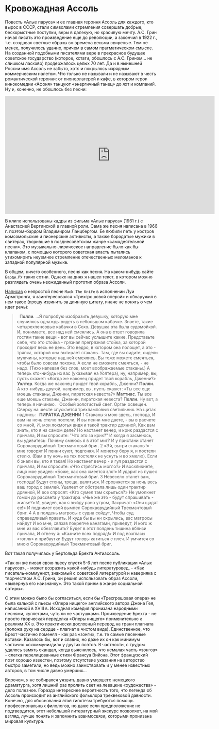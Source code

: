# Кровожадная Ассоль

Повесть «Алые паруса» и ее главная героиня Ассоль для каждого, кто вырос в СССР, стали символами стремления совершать добрые, бескорыстные поступки, веры в далекую, но красивую мечту. А.С. Грин начал писать это произведение еще до революции, а закончил в 1922 г., т.е. создавал светлые образы во времена весьма свирепые. Тем не менее, получилось удачно, причем в самом прагматическом смысле. На созданной подобными писателями вере в прекрасное будущее советское государство (которое, кстати, обошлось с А.С. Грином… не слишком ласково) продержалось целых 70 лет. Да и в нынешней России имя Ассоль не забыто, хотя и покрылось изрядным коммерческим налетом. Что только не называли и не называют в честь романтической героини: от пионерлагерей и кафе, в котором герои кинокомедии «Афоня» танцуют «энергичный танец» до яхт и компаний. Ну и, конечно, не обошлось без песни:

<iframe width="690" height="388" src="https://www.youtube.com/embed/bqjQM8AiKik" title="Алые паруса" frameborder="0" allow="accelerometer; autoplay; clipboard-write; encrypted-media; gyroscope; picture-in-picture; web-share" allowfullscreen></iframe>

В клипе использованы кадры из фильма «Алые паруса» (1961 г.) с Анастасией Вертинской в главной роли.  Сама же песня написана в 1966 г. поэтом-бардом Владимиром Ланцбергом. Ее любили петь у костров комсомольские и пионерские активисты, а также бородатые мужики в свитерах, творившие в позднесоветском жанре «самодеятельной песни». Это музыкально-лирическое направление было как бы клапаном, с помощью которого советская власть пытались утихомирить неуемное стремление отечественных меломанов к западной популярной музыке. 

В общем, ничего особенного, песня как песня. На каком-нибудь сайте `Барды.РУ` таких сотни. Однако на днях я нашел текст, в котором можно разглядеть очень неожиданный прототип образа Ассоли. 

[Написав](/articles/mack-the-knife) о непростой песне `Mack The Knife` в исполнении Луи Армстронга, я заинтересовался «Трехгрошовой оперой» и обнаружил в нем такое (прошу извинить за длинную цитату, иначе не понять о чем идет речь):

> &nbsp;
**Полли**. …Я попробую изобразить девушку, которую мне случилось однажды 
видеть в небольшом кабачке. Знаете, такие четырехпенсовые кабачки в Сохо. 
Девушка эта была судомойкой. И, понимаете, все над ней смеялись. А она в
ответ говорила гостям такие вещи - вот вы сейчас услышите какие. Представьте 
себе, что это стойка - грязная прегрязная стойка, за которой проходит весь
ее день. Это ведро, в котором она полощет, а это - тряпка, которой она 
вытирает стаканы. Там, где вы сидите, сидели мужчины, которые над ней смеялись. 
Вы тоже можете смеяться, чтобы было совсем похоже. А если не сможете смеяться, - 
не надо. (Тихо напевая без слов, моет воображаемые стаканы.) А теперь 
кто-нибудь из вас (указывая на Уолтера), ну, например, вы, пусть скажет: 
«Когда же наконец придет твой корабль, Дженни?»
**Уолтер**. Когда же наконец придет твой корабль, Дженни?
**Полли**. А кто-нибудь другой, например, вы, пусть скажет:
«Ты все еще моешь стаканы, Дженни, пиратская невеста?»
**Маттиас**. Ты все еще моешь стаканы, Дженни, пиратская невеста?
**Полли**. Ну вот, а теперь я начинаю.
&nbsp;
Особый золотистый свет. Орган освещен. Сверху на шесте спускается
трехламповый светильник. На щитах надпись:
&nbsp;
**ПИРАТКА ДЖЕННИ**
1
Стаканы я мою здесь, господа,
И вам на ночь стелю постели,
И вы пенни мне даете, - вы в расчете со мной,
И, мои лохмотья видя и такой трактир дрянной,
Как вам знать, кто я на самом деле?
Но настанет вечер, и крик раздастся с причала,
И вы спросите: "Что это за крик?"
И когда я засмеюсь, вы удивитесь:
Почему смеюсь я в этот миг?
И у пристани станет
Сорокаорудийный
Трехмачтовый бриг.
2
«Эй, вытри стаканы!» - мне говорят
И пенни суют, подгоняя.
И монетку беру я, и постели стелю.
(Вам в ту ночь на тех постелях не уснуть и во
хмелю).
Если б знали вы, кто я такая!
Но настанет вечер - и гул раздастся с причала,
И вы спросите: «Что стрястись могло?»
И воскликнете, лицо мое увидев:
«Боже, как она смеется зло!»
И ударит из пушек
Сорокаорудийный
Трехмачтовый бриг.
3
Невесело станет вам, господа!
Будут стены, треща, валиться.
И сровняется за ночь весь ваш город с землей.
Уцелеет от обстрела лишь один трактир дрянной,
И все спросят: «Кто сумел там скрыться?»
Не умолкнет гомон до рассвета у трактира.
«Чье же это - будут спрашивать - жилье?»
И, увидев, как я выйду рано утром,
Закричат: «Они щадят ее!»
И поднимет свой вымпел
Сорокаорудийный
Трехмачтовый бриг.
4
А в полдень матросы с судна сойдут,
Чтобы суд справедливый править.
И куда бы вы ни скрылись, вас матросы найдут
И ко мне, связав покрепче канатами, приведут,
И кого ж мне из вас обезглавить?
Будет в этот полдень тишина вблизи причала,
И отвечу я: «Казните всех подряд!»
И под возгласы «гопля» и прибаутки
Будут головы катиться с плеч.
И умчится со мною
Сорокаорудийный
Трехмачтовый бриг.

Вот такая получилась у Бертольда Брехта Антиассоль. 

«Так он же писал свою пьесу спустя 5-6 лет после публикации «Алых парусов», - может возразить какой-нибудь литературовед. - «Как писатель-коммунист, знакомый с советской литературой и наверняка с творчеством А.С. Грина, он решил использовать образ Ассоли, «вывернув его наизнанку». Это такой прием в жанре социальной сатиры». 

С этим можно было бы согласиться, если бы «Трехгрошовая опера» не была калькой с пьесы  «Опера нищего» английского автора Джона Гея, написанной в XVIII в. Исходная комедия  пронизана народными песнями, куплетами, чуть ли не частушками. Произведение Брехта - не просто творческая переделка «Оперы нищего» применительно к реалиям XX в. Это практически дословный перевод на грани плагиата (положа руку на сердце - плагиат в чистом виде). Единственное, что Брехт частично поменял - как раз «зонги», т.е. те самые песенные вставки. Казалось бы, вот и славно, но даже их он как минимум частично «скоммуниздил» у других поэтов. В частности, с трудом удалось замять скандал, когда выяснилось, что немалая часть «зонгов» - слегка перелицованные стихи  Франсуа Вийона. Этот французский поэт хорошо известен, поэтому отсутствие указания на авторство быстро заметили, но ведь можно заимствовать и у менее известных авторов, в том числе давно умерших…

Впрочем, я не собирался уязвить давно умершего немецкого драматурга, хотя лишний раз пролить свет на левацкие «художества» - дело полезное. Гораздо интереснее вероятность того, что легенда об Ассоль происходит из английского фольклора трехвековой давности. Конечно, для обоснования этой гипотезы требуются помощь профессиональных филологов, но даже если предположение не подтвердится, этот небольшой  литературный экскурс позволяет, на мой взгляд, лучше понять и запомнить взаимосвязи, которыми пронизана мировая культура. 

